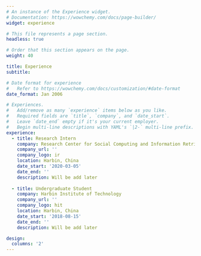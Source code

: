 ```yaml
---
# An instance of the Experience widget.
# Documentation: https://wowchemy.com/docs/page-builder/
widget: experience

# This file represents a page section.
headless: true

# Order that this section appears on the page.
weight: 40

title: Experience
subtitle:

# Date format for experience
#   Refer to https://wowchemy.com/docs/customization/#date-format
date_format: Jan 2006

# Experiences.
#   Add/remove as many `experience` items below as you like.
#   Required fields are `title`, `company`, and `date_start`.
#   Leave `date_end` empty if it's your current employer.
#   Begin multi-line descriptions with YAML's `|2-` multi-line prefix.
experience:
  - title: Research Intern
    company: Research Center for Social Computing and Information Retrieval (SCIR), HIT
    company_url: ''
    company_logo: ir
    location: Harbin, China
    date_start: '2020-03-05'
    date_end: ''
    description: Will be add later
        
  - title: Undergraduate Student
    company: Harbin Institute of Technology
    company_url: ''
    company_logo: hit
    location: Harbin, China
    date_start: '2018-08-15'
    date_end: ''
    description: Will be add later

design:
  columns: '2'
---
```

